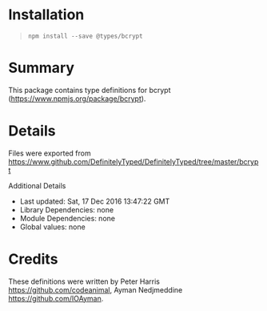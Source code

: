 # Installation
> `npm install --save @types/bcrypt`

# Summary
This package contains type definitions for bcrypt (https://www.npmjs.org/package/bcrypt).

# Details
Files were exported from https://www.github.com/DefinitelyTyped/DefinitelyTyped/tree/master/bcrypt

Additional Details
 * Last updated: Sat, 17 Dec 2016 13:47:22 GMT
 * Library Dependencies: none
 * Module Dependencies: none
 * Global values: none

# Credits
These definitions were written by Peter Harris <https://github.com/codeanimal>, Ayman Nedjmeddine <https://github.com/IOAyman>.
